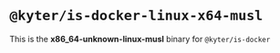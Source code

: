 # `@kyter/is-docker-linux-x64-musl`

This is the **x86_64-unknown-linux-musl** binary for `@kyter/is-docker`
